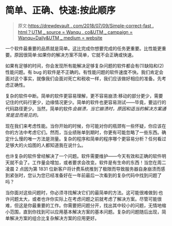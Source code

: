 # 简单、正确、快速:按此顺序

> 原文:[https://drewdevault . com/2018/07/09/Simple-correct-fast . html？UTM _ source = Wanqu . co&UTM _ campaign = Wanqu+Daily&UTM _ medium = website](https://drewdevault.com/2018/07/09/Simple-correct-fast.html?utm_source=wanqu.co&utm_campaign=Wanqu+Daily&utm_medium=website)



一个软件最重要的品质就是简单。这比完成你想要完成的任务更重要。比性能更重要。原因很简单:如果你的解决方案不简单，它就不会正确或快速。

如果有足够的时间，你会发现所有能解决足够复杂问题的软件都会有(1)缺陷和(2)性能问题。有 bug 的软件是不正确的。有性能问题的软件速度不快。我们肯定会面对这个事实，就像我们会面对死亡和税收一样，我们应该做好相应的准备。先考虑正确性。

复杂的软件中断。简单的软件更容易理解，更不容易崩溃:移动的部分更少，需要记住的代码行更少，边缘情况更少。简单的软件也更容易测试——毕竟，要运行的代码路径更少。当然，简单的软件*会崩溃，当它崩溃时，原因和适当的解决方案通常是显而易见的。*

现在我们来考虑性能。当你开始的时候，你可能对你的瓶颈有一些怀疑，你应该在你的方法中考虑它们。然而，当业绩账单到期时，你更有可能忽略了一些东西。确定什么慢的唯一方法是测量。复杂的程序和简单的程序哪个更容易分析？任何看过足够大的火焰图的人都知道我在说什么。

也许复杂的软件曾经解决了一个问题。软件需要维护——今天有效和正确的软件明天就不会了。工作量会增加，或者要求会改变。软件是有生命的东西！当您在周二凌晨 2 点因为第 1831 位新客户将计费系统推到了极限而导致服务器自身崩溃而感到紧张时，您认为您已经准备好在一年前最后一次看到的复杂代码中找到问题了吗？

当你面对这些问题时，你必须寻找解决它们的最简单的方法。这可能很难做到:也许问题太大，或者也许你实际上在考虑问题之前就考虑了解决方案。尽管可能很难，但这是你最重要的工作。你需要把问题分开，找出其中较小的问题，无情地缩小范围，直到你找到可以应用基本解决方案的基本问题。复杂的问题随后出现，简单解决方案的组合比复杂解决方案的应用更好。

